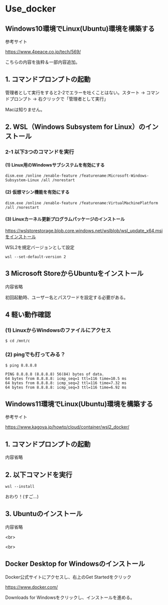 # Use_docker

## Windows10環境でLinux(Ubuntu)環境を構築する

参考サイト

https://www.4peace.co.jp/tech/569/

こちらの内容を抜粋＆一部内容追加。

## 1. コマンドプロンプトの起動

管理者として実行をすると2-2でエラーを吐くことはない。スタート -> コマンドプロンプト -> 右クリックで「管理者として実行」

Macは知りません。

## 2. WSL（Windows Subsystem for Linux）のインストール

### 2-1 以下3つのコマンドを実行

#### (1) Linux用のWindowsサブシステムを有効にする

```
dism.exe /online /enable-feature /featurename:Microsoft-Windows-Subsystem-Linux /all /norestart
```

#### (2) 仮想マシン機能を有効にする

```
dism.exe /online /enable-feature /featurename:VirtualMachinePlatform /all /norestart
```

#### (3) Linuxカーネル更新プログラムパッケージのインストール

https://wslstorestorage.blob.core.windows.net/wslblob/wsl_update_x64.msiをインストール

WSL2を規定バージョンとして設定

```
wsl --set-default-version 2
```

## 3 Microsoft StoreからUbuntuをインストール

内容省略

初回起動時、ユーザー名とパスワードを設定する必要がある。

## 4 軽い動作確認

### (1) LinuxからWindowsのファイルにアクセス

```
$ cd /mnt/c
```

### (2) pingでも打ってみる？

```
$ ping 8.8.8.8
```

```linux
PING 8.8.8.8 (8.8.8.8) 56(84) bytes of data.
64 bytes from 8.8.8.8: icmp_seq=1 ttl=116 time=10.5 ms
64 bytes from 8.8.8.8: icmp_seq=2 ttl=116 time=7.32 ms
64 bytes from 8.8.8.8: icmp_seq=3 ttl=116 time=6.92 ms
```

## Windows11環境でLinux(Ubuntu)環境を構築する

参考サイト

https://www.kagoya.jp/howto/cloud/container/wsl2_docker/

## 1. コマンドプロンプトの起動

内容省略

## 2. 以下コマンドを実行

```
wsl --install
```

おわり！(すご…)

## 3. Ubuntuのインストール

内容省略

<br\>

<br\>

## Docker Desktop for Windowsのインストール

Docker公式サイトにアクセスし、右上のGet Startedをクリック

https://www.docker.com/

Downloads for Windowsをクリックし、インストールを進める。



